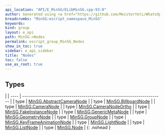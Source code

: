 ```yaml
---
api_location: "API/E_MinSG/ELibMinSG.cpp:93:0"
author: Generated using <a href="https://github.com/MeisterYeti/WhatsUpDoc">WhatsUpDoc</a>
breadcrumbs: "MinSG:escript_namespace_MinSG"
keywords: 
kind: group
layout: e_api
path: MinSG->Nodes
permalink: escript_group_MinSG_Nodes
show_in_toc: true
sidebar: e_api_sidebar
title: "Nodes"
toc: false
use_as_root: true
---
```


## Types

|
| ---- | ----------------------------------------------------------------------- | 
| type | [MinSG.AbstractCameraNode](escript_type_MinSG_AbstractCameraNode)       | 
| type | [MinSG.BillboardNode](escript_type_MinSG_BillboardNode)                 | 
| type | [MinSG.CameraNode](escript_type_MinSG_CameraNode)                       | 
| type | [MinSG.CameraNodeOrtho](escript_type_MinSG_CameraNodeOrtho)             | 
| type | [MinSG.FakeInstanceNode](escript_type_MinSG_FakeInstanceNode)           | 
| type | [MinSG.GenericMetaNode](escript_type_MinSG_GenericMetaNode)             | 
| type | [MinSG.GeometryNode](escript_type_MinSG_GeometryNode)                   | 
| type | [MinSG.GroupNode](escript_type_MinSG_GroupNode)                         | 
| type | [MinSG.KeyFrameAnimationNode](escript_type_MinSG_KeyFrameAnimationNode) | 
| type | [MinSG.LightNode](escript_type_MinSG_LightNode)                         | 
| type | [MinSG.ListNode](escript_type_MinSG_ListNode)                           | 
| type | [MinSG.Node](escript_type_MinSG_Node)                                   | 
{: .nohead }

